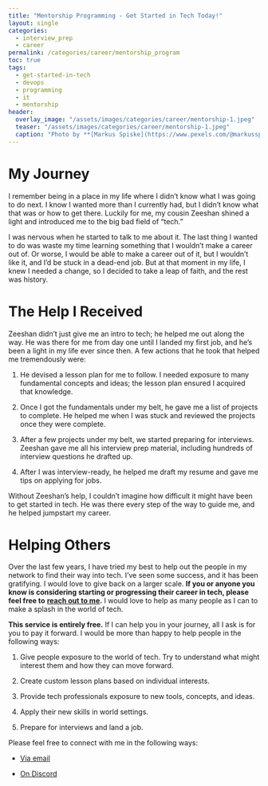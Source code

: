 ```yaml
---
title: "Mentorship Programming - Get Started in Tech Today!"
layout: single
categories:
  - interview_prep
  - career
permalink: /categories/career/mentorship_program
toc: true
tags:
  - get-started-in-tech
  - devops
  - programming
  - it
  - mentorship
header:
  overlay_image: "/assets/images/categories/career/mentorship-1.jpeg"
  teaser: "/assets/images/categories/career/mentorship-1.jpeg"
  caption: "Photo by **[Markus Spiske](https://www.pexels.com/@markusspiske?utm_content=attributionCopyText&utm_medium=referral&utm_source=pexels)** from **[Pexels](https://www.pexels.com/photo/technology-computer-desktop-programming-113850/?utm_content=attributionCopyText&utm_medium=referral&utm_source=pexels)**"
---
```


# My Journey

I remember being in a place in my life where I didn’t know what I was going to do next. I know I wanted more than I currently had, but I didn’t know what that was or how to get there. Luckily for me, my cousin Zeeshan shined a light and introduced me to the big bad field of “tech.”

I was nervous when he started to talk to me about it. The last thing I wanted to do was waste my time learning something that I wouldn’t make a career out of. Or worse, I would be able to make a career out of it, but I wouldn’t like it, and I’d be stuck in a dead-end job. But at that moment in my life, I knew I needed a change, so I decided to take a leap of faith, and the rest was history.

# The Help I Received

Zeeshan didn’t just give me an intro to tech; he helped me out along the way. He was there for me from day one until I landed my first job, and he’s been a light in my life ever since then. A few actions that he took that helped me tremendously were:

1.  He devised a lesson plan for me to follow. I needed exposure to many fundamental concepts and ideas; the lesson plan ensured I acquired that knowledge.

2.  Once I got the fundamentals under my belt, he gave me a list of projects to complete. He helped me when I was stuck and reviewed the projects once they were complete.

3.  After a few projects under my belt, we started preparing for interviews. Zeeshan gave me all his interview prep material, including hundreds of interview questions he drafted up.

4.  After I was interview-ready, he helped me draft my resume and gave me tips on applying for jobs.

Without Zeeshan’s help, I couldn’t imagine how difficult it might have been to get started in tech. He was there every step of the way to guide me, and he helped jumpstart my career.

# Helping Others

Over the last few years, I have tried my best to help out the people in my network to find their way into tech. I’ve seen some success, and it has been gratifying. I would love to give back on a larger scale. **If you or anyone you know is considering starting or progressing their career in tech, please feel free to** [**reach out to me**](mailto:abdulrabbani00@gmail.com)**.** I would love to help as many people as I can to make a splash in the world of tech.

**This service is entirely free.** If I can help you in your journey, all I ask is for you to pay it forward. I would be more than happy to help people in the following ways:

1.  Give people exposure to the world of tech. Try to understand what might interest them and how they can move forward.

2.  Create custom lesson plans based on individual interests.

3.  Provide tech professionals exposure to new tools, concepts, and ideas.

4.  Apply their new skills in world settings.

5.  Prepare for interviews and land a job.

Please feel free to connect with me in the following ways:

- [Via email](mailto:abdulrabbani00@gmail.com)

- [On Discord](https://discord.gg/uNaxGpd9An)
